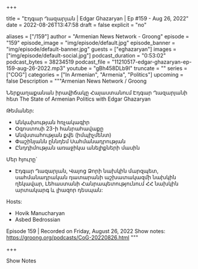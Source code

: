 
+++

title = "Էդգար Ղազարյան | Edgar Ghazaryan | Ep #159 - Aug 26, 2022"
date = 2022-08-26T13:47:58
draft = false
explicit = "no"

aliases = ["/159"]
author = "Armenian News Network - Groong"
episode = "159"
episode_image = "img/episode/default.jpg"
episode_banner = "img/episode/default-banner.jpg"
guests = ["eghazaryan"]
images = ["img/episode/default-social.jpg"]
podcast_duration = "0:53:02"
podcast_bytes = 38234519
podcast_file = "11210517-edgar-ghazaryan-ep-159-aug-26-2022.mp3"
youtube = "gBh458DLb9I"
truncate = ""
series = ["COG"]
categories = ["In Armenian", "Armenia", "Politics"]
upcoming = false
Description = """Armenian News Network / Groong

Ներքաղաքանան իրավիճակը Հայաստանում Էդգար Ղազարյանի հետ
The State of Armenian Politics with Edgar Ghazaryan

Թեմաներ:
- Անկախության հռչակագիր
- Օգոստոսի 23-ի հանրահավաքը
- Անվստահության քվե (իմպիչմենտ)
- Փաշինյանն ըննդեմ Սահմանադրության
- Ընդդիմության առաջիկա անելիքների մասին

Մեր հյուրը`
* Էդգար Ղազարյան, Վայոց Ձորի նախկին մարզպետ, սահմանադրական դատարանի աշխատակազմի նախկին ղեկավար, Լեհաստանի Հանրապետությունում ՀՀ նախկին արտակարգ և լիազոր դեսպան:

Hosts:
* Hovik Manucharyan
* Asbed Bedrossian

Episode 159 | Recorded on Friday, August 26, 2022
Show notes: https://groong.org/podcasts/CoG-20220826.html
"""

+++

Show Notes
